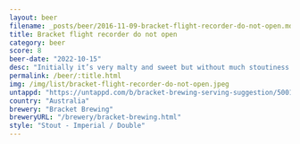 ```yaml
---
layout: beer
filename: _posts/beer/2016-11-09-bracket-flight-recorder-do-not-open.md
title: Bracket flight recorder do not open
category: beer
score: 8
beer-date: "2022-10-15"
desc: "Initially it’s very malty and sweet but without much stoutiness. Lighter than it looks. A good entry into some darker beers"
permalink: /beer/:title.html
img: /img/list/bracket-flight-recorder-do-not-open.jpeg
untappd: "https://untappd.com/b/bracket-brewing-serving-suggestion/5001724"
country: "Australia"
brewery: "Bracket Brewing"
breweryURL: "/brewery/bracket-brewing.html"
style: "Stout - Imperial / Double"
---
```

